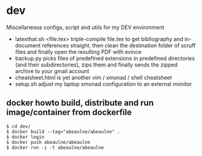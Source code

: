 # dev
Miscellaneous configs, script and utils for my DEV environment

* latexthat.sh <file.tex> triple-compile file.tex to get bibliography and
in-document references straight, then clean the destination folder of scruff
files and finally open the resulting PDF with evince
* backup.py picks files of predefined extensions in predefined directories
(and their subdirectories), zips them and finally sends the zipped archive
to your gmail account
* cheatsheet.html is yet another vim / xmonad / shell cheatsheet
* setup.sh adjust my laptop xmonad configuration to an external monitor

## docker howto build, distribute and run image/container from dockerfile
~~~~
$ cd dev/
$ docker build --tag="abeaulne/abeaulne" .
$ docker login
$ docker push abeaulne/abeaulne
$ docker run -i -t abeaulne/abeaulne
~~~~

